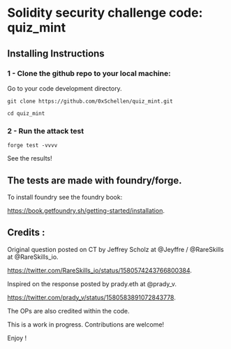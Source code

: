 # Solidity security challenge code: quiz_mint

## Installing Instructions

### 1 - Clone the github repo to your local machine:

Go to your code development directory.

```
git clone https://github.com/0xSchellen/quiz_mint.git

cd quiz_mint
```

### 2 - Run the attack test 

```
forge test -vvvv
```

See the results!


## The tests are made with foundry/forge.

To install foundry see the foundry book:

https://book.getfoundry.sh/getting-started/installation.

## Credits :


Original question posted on CT by Jeffrey Scholz at @Jeyffre / @RareSkills at @RareSkills_io.

https://twitter.com/RareSkills_io/status/1580574243766800384.

Inspired on the response posted by prady.eth at @prady_v.

https://twitter.com/prady_v/status/1580583891072843778.

The OPs are also credited within the code.











This is a work in progress. Contributions are welcome!

Enjoy !